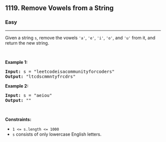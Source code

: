 <h2>1119. Remove Vowels from a String</h2><h3>Easy</h3><hr><div><p>Given a string <code>s</code>, remove the vowels <code>'a'</code>, <code>'e'</code>, <code>'i'</code>, <code>'o'</code>, and <code>'u'</code> from it, and return the new string.</p>

<p>&nbsp;</p>
<p><strong>Example 1:</strong></p>

<pre><strong>Input:</strong> s = "leetcodeisacommunityforcoders"
<strong>Output:</strong> "ltcdscmmntyfrcdrs"
</pre>

<p><strong>Example 2:</strong></p>

<pre><strong>Input:</strong> s = "aeiou"
<strong>Output:</strong> ""
</pre>

<p>&nbsp;</p>
<p><strong>Constraints:</strong></p>

<ul>
	<li><code>1 &lt;= s.length &lt;= 1000</code></li>
	<li><code>s</code> consists of only lowercase English letters.</li>
</ul>
</div>